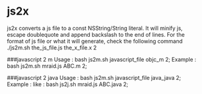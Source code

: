 # js2x
js2x converts a js file to a const NSString/String literal.
It will minify js, escape doublequote and append backslash to the end of lines. 
For the format of js file or what it will generate, check the following command
./js2m.sh the_js_file.js the_x_file.x 2


###javascript 2 m
Usage : bash js2m.sh javascript_file objc_m 2;
Example : bash js2m.sh mraid.js ABC.m 2;



###javascript 2 java
Usage : bash js2m.sh javascript_file java_java 2;
Example : like : bash js2j.sh mraid.js ABC.java 2;
